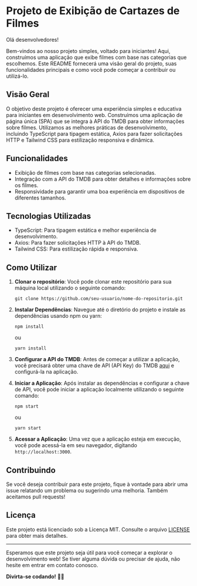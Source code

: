# Projeto de Exibição de Cartazes de Filmes

Olá desenvolvedores!

Bem-vindos ao nosso projeto simples, voltado para iniciantes! Aqui, construímos uma aplicação que exibe filmes com base nas categorias que escolhemos. Este README fornecerá uma visão geral do projeto, suas funcionalidades principais e como você pode começar a contribuir ou utilizá-lo.

## Visão Geral

O objetivo deste projeto é oferecer uma experiência simples e educativa para iniciantes em desenvolvimento web. Construímos uma aplicação de página única (SPA) que se integra à API do TMDB para obter informações sobre filmes. Utilizamos as melhores práticas de desenvolvimento, incluindo TypeScript para tipagem estática, Axios para fazer solicitações HTTP e Tailwind CSS para estilização responsiva e dinâmica.

## Funcionalidades

- Exibição de filmes com base nas categorias selecionadas.
- Integração com a API do TMDB para obter detalhes e informações sobre os filmes.
- Responsividade para garantir uma boa experiência em dispositivos de diferentes tamanhos.

## Tecnologias Utilizadas

- TypeScript: Para tipagem estática e melhor experiência de desenvolvimento.
- Axios: Para fazer solicitações HTTP à API do TMDB.
- Tailwind CSS: Para estilização rápida e responsiva.

## Como Utilizar

1. **Clonar o repositório**: Você pode clonar este repositório para sua máquina local utilizando o seguinte comando:

    ```
    git clone https://github.com/seu-usuario/nome-do-repositorio.git
    ```

2. **Instalar Dependências**: Navegue até o diretório do projeto e instale as dependências usando npm ou yarn:

    ```
    npm install
    ```

    ou

    ```
    yarn install
    ```

3. **Configurar a API do TMDB**: Antes de começar a utilizar a aplicação, você precisará obter uma chave de API (API Key) do TMDB [aqui](https://www.themoviedb.org/documentation/api) e configurá-la na aplicação.

4. **Iniciar a Aplicação**: Após instalar as dependências e configurar a chave de API, você pode iniciar a aplicação localmente utilizando o seguinte comando:

    ```
    npm start
    ```

    ou

    ```
    yarn start
    ```

5. **Acessar a Aplicação**: Uma vez que a aplicação esteja em execução, você pode acessá-la em seu navegador, digitando `http://localhost:3000`.

## Contribuindo

Se você deseja contribuir para este projeto, fique à vontade para abrir uma issue relatando um problema ou sugerindo uma melhoria. Também aceitamos pull requests!

## Licença

Este projeto está licenciado sob a Licença MIT. Consulte o arquivo [LICENSE](LICENSE) para obter mais detalhes.

---

Esperamos que este projeto seja útil para você começar a explorar o desenvolvimento web! Se tiver alguma dúvida ou precisar de ajuda, não hesite em entrar em contato conosco.

**Divirta-se codando!** 🚀🎉